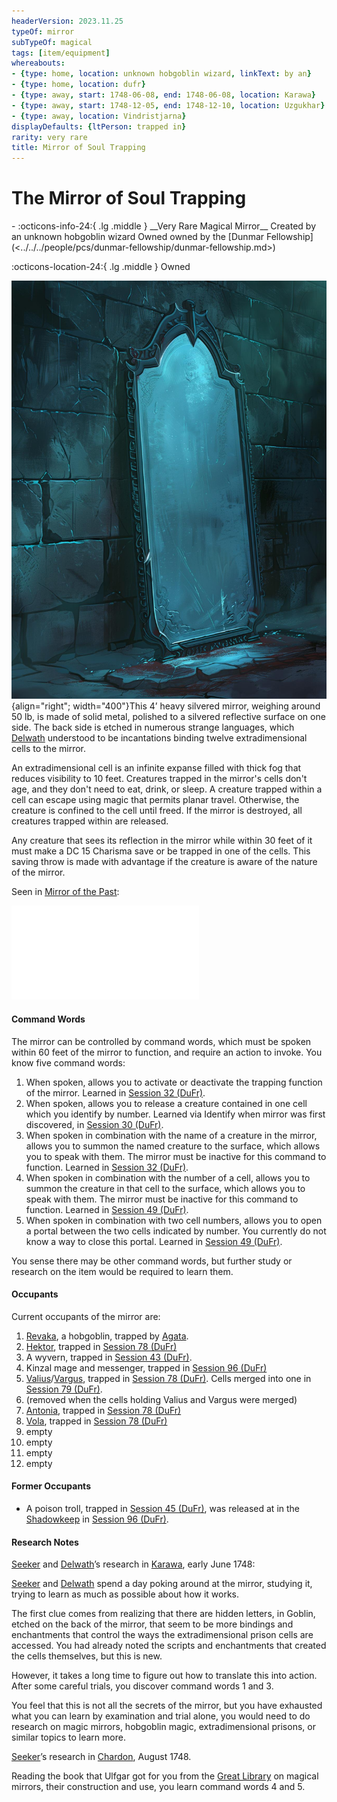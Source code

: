 ```yaml
---
headerVersion: 2023.11.25
typeOf: mirror
subTypeOf: magical
tags: [item/equipment]
whereabouts:
- {type: home, location: unknown hobgoblin wizard, linkText: by an}
- {type: home, location: dufr}
- {type: away, start: 1748-06-08, end: 1748-06-08, location: Karawa}
- {type: away, start: 1748-12-05, end: 1748-12-10, location: Uzgukhar}
- {type: away, location: Vindristjarna}
displayDefaults: {ltPerson: trapped in}
rarity: very rare
title: Mirror of Soul Trapping
---
```

# The Mirror of Soul Trapping
<div class="grid cards ext-narrow-margin ext-one-column" markdown>
- :octicons-info-24:{ .lg .middle } __Very Rare Magical Mirror__  
   Created by an unknown hobgoblin wizard  
   Owned owned by the [Dunmar Fellowship](<../../../people/pcs/dunmar-fellowship/dunmar-fellowship.md>)  
</div>

:octicons-location-24:{ .lg .middle } Owned




![Mirror of Soul Trapping V1](../../../assets/mirror-of-soul-trapping-v1.jpg){align="right"; width="400"}This 4’ heavy silvered mirror, weighing around 50 lb, is made of solid metal, polished to a silvered reflective surface on one side. The back side is etched in numerous strange languages, which [Delwath](<../../../people/pcs/dunmar-fellowship/delwath.md>) understood to be incantations binding twelve extradimensional cells to the mirror.

An extradimensional cell is an infinite expanse filled with thick fog that reduces visibility to 10 feet. Creatures trapped in the mirror's cells don't age, and they don't need to eat, drink, or sleep. A creature trapped within a cell can escape using magic that permits planar travel. Otherwise, the creature is confined to the cell until freed. If the mirror is destroyed, all creatures trapped within are released.

Any creature that sees its reflection in the mirror while within 30 feet of it must make a DC 15 Charisma save or be trapped in one of the cells. This saving throw is made with advantage if the creature is aware of the nature of the mirror. 


Seen in [Mirror of the Past](<./mirror-of-the-past.md>): 

![Mirror of Soul Trapping Vision](<../mirror-visions/mirror-of-soul-trapping-vision.md>)
#### Command Words
The mirror can be controlled by command words, which must be spoken within 60 feet of the mirror to function, and require an action to invoke. You know five command words: 

1) When spoken, allows you to activate or deactivate the trapping function of the mirror. Learned in [Session 32 (DuFr)](<../session-notes/session-32-dufr.md>). 
2) When spoken, allows you to release a creature contained in one cell which you identify by number. Learned via Identify when mirror was first discovered, in [Session 30 (DuFr)](<../session-notes/session-30-dufr.md>). 
3) When spoken in combination with the name of a creature in the mirror, allows you to summon the named creature to the surface, which allows you to speak with them. The mirror must be inactive for this command to function. Learned in [Session 32 (DuFr)](<../session-notes/session-32-dufr.md>). 
4) When spoken in combination with the number of a cell, allows you to summon the creature in that cell to the surface, which allows you to speak with them. The mirror must be inactive for this command to function. Learned in [Session 49 (DuFr)](<../session-notes/session-49-dufr.md>).
5) When spoken in combination with two cell numbers, allows you to open a portal between the two cells indicated by number. You currently do not know a way to close this portal. Learned in [Session 49 (DuFr)](<../session-notes/session-49-dufr.md>). 

You sense there may be other command words, but further study or research on the item would be required to learn them.
#### Occupants
Current occupants of the mirror are:

1. [Revaka](<../../../people/other-nonhumans/revaka.md>), a hobgoblin, trapped by [Agata](<../../../people/fey/agata.md>).
2. [Hektor](<../../../people/chardonians/hektor.md>), trapped in [Session 78 (DuFr)](<../session-notes/session-78-dufr.md>) 
3. A wyvern, trapped in [Session 43 (DuFr)](<../session-notes/session-43-dufr.md>). 
4. Kinzal mage and messenger, trapped in [Session 96 (DuFr)](<../session-notes/session-96-dufr.md>)
5. [Valius](<../../../people/chardonians/valius.md>)/[Vargus](<../../../people/chardonians/vargus.md>), trapped in [Session 78 (DuFr)](<../session-notes/session-78-dufr.md>). Cells merged into one in [Session 79 (DuFr)](<../session-notes/session-79-dufr.md>).
6. (removed when the cells holding Valius and Vargus were merged)
7. [Antonia](<../../../people/chardonians/antonia.md>), trapped in [Session 78 (DuFr)](<../session-notes/session-78-dufr.md>)
8. [Vola](<../../../people/chardonians/vola.md>), trapped in [Session 78 (DuFr)](<../session-notes/session-78-dufr.md>)
9. empty
10. empty
11. empty
12. empty
#### Former Occupants
- A poison troll, trapped in [Session 45 (DuFr)](<../session-notes/session-45-dufr.md>), was released at in the [Shadowkeep](<../../../gazetteer/northern-green-sea/shadowkeep.md>) in [Session 96 (DuFr)](<../session-notes/session-96-dufr.md>). 
#### Research Notes

[Seeker](<../../../people/pcs/dunmar-fellowship/seeker.md>) and [Delwath](<../../../people/pcs/dunmar-fellowship/delwath.md>)’s research in [Karawa](<../../../gazetteer/greater-dunmar/realms/dunmar/eastern-dunmar/karawa.md>), early June 1748:

[Seeker](<../../../people/pcs/dunmar-fellowship/seeker.md>) and [Delwath](<../../../people/pcs/dunmar-fellowship/delwath.md>) spend a day poking around at the mirror, studying it, trying to learn as much as possible about how it works.

The first clue comes from realizing that there are hidden letters, in Goblin, etched on the back of the mirror, that seem to be more bindings and enchantments that control the ways the extradimensional prison cells are accessed. You had already noted the scripts and enchantments that created the cells themselves, but this is new.

However, it takes a long time to figure out how to translate this into action. After some careful trials, you discover command words 1 and 3. 

You feel that this is not all the secrets of the mirror, but you have exhausted what you can learn by examination and trial alone, you would need to do research on magic mirrors, hobgoblin magic, extradimensional prisons, or similar topics to learn more.

[Seeker](<../../../people/pcs/dunmar-fellowship/seeker.md>)’s research in [Chardon](<../../../gazetteer/greater-chardon/chardonian-empire/chardon/chardon.md>), August 1748. 

Reading the book that Ulfgar got for you from the [Great Library](<../../../gazetteer/greater-chardon/chardonian-empire/chardon/great-library.md>) on magical mirrors, their construction and use, you learn command words 4 and 5. 



